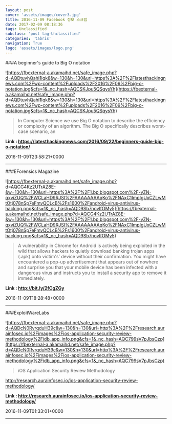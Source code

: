 ```yaml
---
layout: post
cover: 'assets/images/cover3.jpg'
title: 2016-11-09 Facebook 정보 스크랩
date: 2017-02-09 08:18:36
tags: Unclassified
subclass: 'post tag-Unclassified'
categories: 'tabris'
navigation: True
logo: 'assets/images/logo.png'
---
```


###A beginner's guide to Big O notation

![https://fbexternal-a.akamaihd.net/safe_image.php?d=AQDtuvhQahi1Iqk8&w=130&h=130&url=https%3A%2F%2Flatesthackingnews.com%2Fwp-content%2Fuploads%2F2016%2F09%2Fbig-o-notation.jpg&cfs=1&_nc_hash=AQCSKJpu5QSqysYh](https://fbexternal-a.akamaihd.net/safe_image.php?d=AQDtuvhQahi1Iqk8&w=130&h=130&url=https%3A%2F%2Flatesthackingnews.com%2Fwp-content%2Fuploads%2F2016%2F09%2Fbig-o-notation.jpg&cfs=1&_nc_hash=AQCSKJpu5QSqysYh)

>In Computer Science we use Big O notation to describe the efficiency or complexity of an algorithm. The Big O specifically describes worst-case scenario, an

**Link : <https://latesthackingnews.com/2016/09/22/beginners-guide-big-o-notation/>**

2016-11-09T23:58:21+0000

---

###EForensics Magazine

![https://fbexternal-a.akamaihd.net/safe_image.php?d=AQCG4Kz2UTrAZ8E-&w=130&h=130&url=https%3A%2F%2F1.bp.blogspot.com%2F-yZN-qxviZUQ%2FWCLaHD9RJSI%2FAAAAAAAAqKo%2FNAxC1ImpIgUxCZLwMtOtj078nSp7eFmvQCLcB%2Fs1600%2Fandroid-virus-antivirus-hacking.png&cfs=1&_nc_hash=AQD9Sb7novlfOMy5](https://fbexternal-a.akamaihd.net/safe_image.php?d=AQCG4Kz2UTrAZ8E-&w=130&h=130&url=https%3A%2F%2F1.bp.blogspot.com%2F-yZN-qxviZUQ%2FWCLaHD9RJSI%2FAAAAAAAAqKo%2FNAxC1ImpIgUxCZLwMtOtj078nSp7eFmvQCLcB%2Fs1600%2Fandroid-virus-antivirus-hacking.png&cfs=1&_nc_hash=AQD9Sb7novlfOMy5)

>A vulnerability in Chrome for Android is actively being exploited in the wild that allows hackers to quietly download banking trojan apps (.apk) onto victim's’ device without their confirmation.
You might have encountered a pop-up advertisement that appears out of nowhere and surprise you that your mobile device has been infected with a dangerous virus and instructs you to install a security app to remove it immediately.

**Link : <http://bit.ly/2fCgZGy>**

2016-11-09T18:28:48+0000

---

###ExploitWareLabs

![https://fbexternal-a.akamaihd.net/safe_image.php?d=AQDcN0RvrqduH39c&w=130&h=130&url=http%3A%2F%2Fresearch.aurainfosec.io%2Fimages%2Fios-application-security-review-methodology%2Fidb_app_info.png&cfs=1&_nc_hash=AQC799sV7pJbsCzp](https://fbexternal-a.akamaihd.net/safe_image.php?d=AQDcN0RvrqduH39c&w=130&h=130&url=http%3A%2F%2Fresearch.aurainfosec.io%2Fimages%2Fios-application-security-review-methodology%2Fidb_app_info.png&cfs=1&_nc_hash=AQC799sV7pJbsCzp)

>iOS Application Security Review Methodology

http://research.aurainfosec.io/ios-application-security-review-methodology/

**Link : <http://research.aurainfosec.io/ios-application-security-review-methodology/>**

2016-11-09T01:33:01+0000

---

